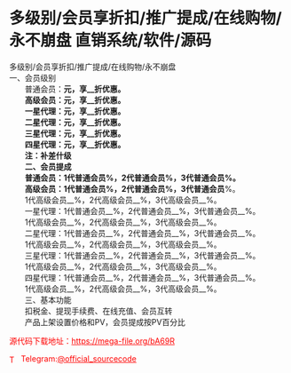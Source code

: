 # 多级别/会员享折扣/推广提成/在线购物/永不崩盘 直销系统/软件/源码

多级别/会员享折扣/推广提成/在线购物/永不崩盘<br>一、会员级别<br>　　普通会员：__元，享__折优惠。<br>　　高级会员：__元，享__折优惠。<br>　　一星代理：__元，享__折优惠。<br>　　二星代理：__元，享__折优惠。<br>　　三星代理：__元，享__折优惠。<br>　　四星代理：__元，享__折优惠。<br>　　注：补差什级<br>　　二、会员提成<br>　　普通会员：1代普通会员__%，2代普通会员__%，3代普通会员__%。<br>　　高级会员：1代普通会员__%，2代普通会员__%，3代普通会员__%。<br>　　1代高级会员__%，2代高级会员__%，3代高级会员__%。<br>　　一星代理：1代普通会员__%，2代普通会员__%，3代普通会员__%。<br>　　1代高级会员__%，2代高级会员__%，3代高级会员__%。<br>　　二星代理：1代普通会员__%，2代普通会员__%，3代普通会员__%。<br>　　1代高级会员__%，2代高级会员__%，3代高级会员__%。<br>　　三星代理：1代普通会员__%，2代普通会员__%，3代普通会员__%。<br>　　1代高级会员__%，2代高级会员__%，3代高级会员__%。<br>　　四星代理：1代普通会员__%，2代普通会员__%，3代普通会员__%。<br>　　1代高级会员__%，2代高级会员__%，3代高级会员__%。<br>　　三、基本功能<br>　　扣税金、提现手续费、在线充值、会员互转<br>　　产品上架设置价格和PV，会员提成按PV百分比<br>


<p style="color: red;">源代码下载地址：<a href="https://mega-file.org/bA69R" style="color: red;">https://mega-file.org/bA69R</a></p><p style="color: red;"><img src="https://cdn-icons-png.flaticon.com/512/2111/2111646.png" alt="Telegram Icon" style="width: 16px; vertical-align: middle; margin-right: 5px;">Telegram:<a href="https://t.me/official_sourcecode" style="color: red;">@official_sourcecode</a></p>